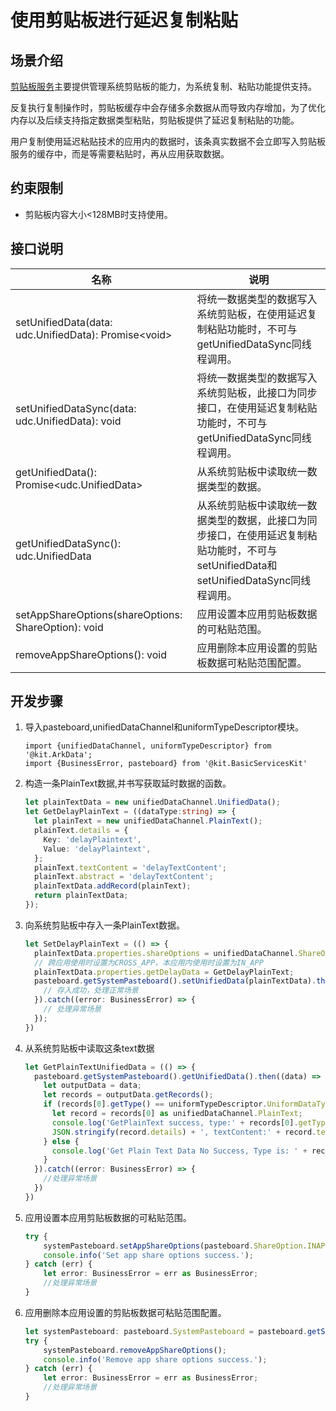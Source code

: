 # 使用剪贴板进行延迟复制粘贴

## 场景介绍

[剪贴板服务](../../reference/apis-basic-services-kit/js-apis-pasteboard.md)主要提供管理系统剪贴板的能力，为系统复制、粘贴功能提供支持。

反复执行复制操作时，剪贴板缓存中会存储多余数据从而导致内存增加，为了优化内存以及后续支持指定数据类型粘贴，剪贴板提供了延迟复制粘贴的功能。

用户复制使用延迟粘贴技术的应用内的数据时，该条真实数据不会立即写入剪贴板服务的缓存中，而是等需要粘贴时，再从应用获取数据。

## 约束限制

- 剪贴板内容大小&lt;128MB时支持使用。

## 接口说明

| 名称 | 说明                                                                   |
| -------- |----------------------------------------------------------------------|
| setUnifiedData(data: udc.UnifiedData): Promise\<void> | 将统一数据类型的数据写入系统剪贴板，在使用延迟复制粘贴功能时，不可与getUnifiedDataSync同线程调用。|
| setUnifiedDataSync(data: udc.UnifiedData): void | 将统一数据类型的数据写入系统剪贴板，此接口为同步接口，在使用延迟复制粘贴功能时，不可与getUnifiedDataSync同线程调用。|
| getUnifiedData(): Promise\<udc.UnifiedData> | 从系统剪贴板中读取统一数据类型的数据。|
| getUnifiedDataSync(): udc.UnifiedData | 从系统剪贴板中读取统一数据类型的数据，此接口为同步接口，在使用延迟复制粘贴功能时，不可与setUnifiedData和setUnifiedDataSync同线程调用。|
| setAppShareOptions(shareOptions: ShareOption): void | 应用设置本应用剪贴板数据的可粘贴范围。|
| removeAppShareOptions(): void | 应用删除本应用设置的剪贴板数据可粘贴范围配置。|

## 开发步骤

1. 导入pasteboard,unifiedDataChannel和uniformTypeDescriptor模块。
   
   ```ts\
   import {unifiedDataChannel, uniformTypeDescriptor} from '@kit.ArkData';
   import {BusinessError, pasteboard} from '@kit.BasicServicesKit'
   ```

2. 构造一条PlainText数据,并书写获取延时数据的函数。

   ```ts
   let plainTextData = new unifiedDataChannel.UnifiedData();
   let GetDelayPlainText = ((dataType:string) => {
     let plainText = new unifiedDataChannel.PlainText();
     plainText.details = {
       Key: 'delayPlaintext',
       Value: 'delayPlaintext',
     };
     plainText.textContent = 'delayTextContent';
     plainText.abstract = 'delayTextContent';
     plainTextData.addRecord(plainText);
     return plainTextData;
   });
   ``` 

3. 向系统剪贴板中存入一条PlainText数据。

   ```ts
   let SetDelayPlainText = (() => {
     plainTextData.properties.shareOptions = unifiedDataChannel.ShareOptions.CROSS_APP;
     // 跨应用使用时设置为CROSS_APP，本应用内使用时设置为IN_APP
     plainTextData.properties.getDelayData = GetDelayPlainText;
     pasteboard.getSystemPasteboard().setUnifiedData(plainTextData).then(()=>{
       // 存入成功，处理正常场景
     }).catch((error: BusinessError) => {
       // 处理异常场景
     });
   })
   ```

4. 从系统剪贴板中读取这条text数据

   ```ts
   let GetPlainTextUnifiedData = (() => {
     pasteboard.getSystemPasteboard().getUnifiedData().then((data) => {
       let outputData = data;
       let records = outputData.getRecords();
       if (records[0].getType() == uniformTypeDescriptor.UniformDataType.PLAIN_TEXT) {
         let record = records[0] as unifiedDataChannel.PlainText;
         console.log('GetPlainText success, type:' + records[0].getType + ', details:' +
         JSON.stringify(record.details) + ', textContent:' + record.textContent + ', abstract:' + record.abstract);
       } else {
         console.log('Get Plain Text Data No Success, Type is: ' + records[0].getType());
       }
     }).catch((error: BusinessError) => {
       //处理异常场景
     })
   })
   ```
   
5. 应用设置本应用剪贴板数据的可粘贴范围。

   ```ts
   try {
       systemPasteboard.setAppShareOptions(pasteboard.ShareOption.INAPP);
       console.info('Set app share options success.');
   } catch (err) {
       let error: BusinessError = err as BusinessError;
       //处理异常场景
   }
   ```
   
6. 应用删除本应用设置的剪贴板数据可粘贴范围配置。

   ```ts
   let systemPasteboard: pasteboard.SystemPasteboard = pasteboard.getSystemPasteboard();
   try {
	   systemPasteboard.removeAppShareOptions();
	   console.info('Remove app share options success.');
   } catch (err) {
	   let error: BusinessError = err as BusinessError;
       //处理异常场景
   }
   ```